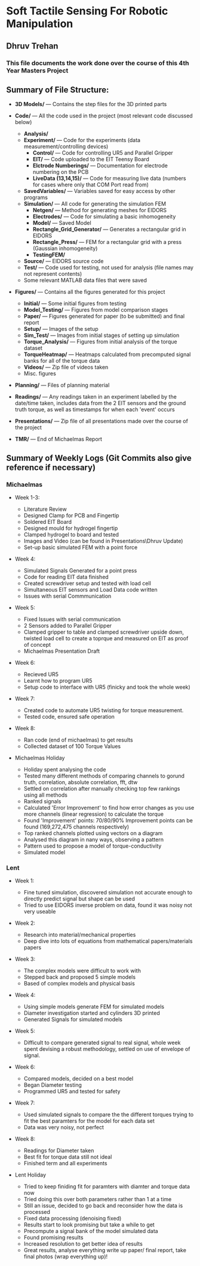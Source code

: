 # Soft Tactile Sensing For Robotic Manipulation
## Dhruv Trehan 
### This file documents the work done over the course of this 4th Year Masters Project

## Summary of File Structure:
- **3D Models/** — Contains the step files for the 3D printed parts
- **Code/** — All the code used in the project (most relevant code discussed below)
  - **Analysis/**
  - **Experiment/** — Code for the experiments (data measurement/controlling devices)
    - **Control/** — Code for controlling UR5 and Parallel Gripper
    - **EIT/** — Code uploaded to the EIT Teensy Board
    - **Elctrode Numberings/** — Documentation for electrode numbering on the PCB
    - **LiveData (13,14,15)/** — Code for measuring live data (numbers for cases where only that COM Port read from)
  - **SavedVariables/** — Variables saved for easy access by other programs
  - **Simulation/** — All code for generating the simulation FEM 
    - **Netgen/** — Method for generating meshes for EIDORS
    - **Electrodes/** — Code for simulating a basic inhomogeneity
    - **Model/** — Saved Model
    - **Rectangle_Grid_Generator/** — Generates a rectangular grid in EIDORS
    - **Rectangle_Press/** — FEM for a rectangular grid with a press (Gaussian inhomogeneity)
    - **TestingFEM/**
  - **Source/** — EIDORS source code
  - **Test/** — Code used for testing, not used for analysis (file names may not represent contents)
  - Some relevant MATLAB data files that were saved

- **Figures/** — Contains all the figures generated for this project
  - **Initial/** — Some initial figures from testing
  - **Model_Testing/** — Figures from model comparison stages
  - **Paper/** — Figures generated for paper (to be submitted) and final report
  - **Setup/** — Images of the setup
  - **Sim_Test/** — Images from initial stages of setting up simulation
  - **Torque_Analysis/** — Figures from initial analysis of the torque dataset
  - **TorqueHeatmap/** — Heatmaps calculated from precomputed signal banks for all of the torque data
  - **Videos/** — Zip file of videos taken
  - Misc. figures

- **Planning/** — Files of planning material
- **Readings/** — Any readings taken in an experiment labelled by the date/time taken, includes data from the 2 EIT sensors and the ground truth torque, as well as timestamps for when each 'event' occurs
- **Presentations/** — Zip file of all presentations made over the course of the project
- **TMR/** — End of Michaelmas Report


## Summary of Weekly Logs (Git Commits also give reference if necessary)
### Michaelmas
 
- Week 1-3: 
  - Literature Review
  - Designed Clamp for PCB and Fingertip
  - Soldered EIT Board
  - Designed mould for hydrogel fingertip
  - Clamped hydrogel to board and tested
  - Images and Video (can be found in Presentations\Dhruv Update)
  - Set-up basic simulated FEM with a point force
- Week 4: 
  - Simulated Signals Generated for a point press
  - Code for reading EIT data finished
  - Created screwdriver setup and tested with load cell
  - Simultaneous EIT sensors and Load Data code written
  - Issues with serial Commmunication
- Week 5: 
  - Fixed Issues with serial communication
  - 2 Sensors added to Parallel Gripper 
  - Clamped gripper to table and clamped screwdriver upside down, twisted load cell to create a toprque and measured on EIT as proof of concept
  - Michaelmas Presentation Draft 
- Week 6:
  - Recieved UR5
  - Learnt how to program UR5 
  - Setup code to interface with UR5 (finicky and took the whole week)
- Week 7: 
  - Created code to automate UR5 twisting for torque measurement. 
  - Tested code, ensured safe operation
- Week 8: 
  - Ran code (end of michaelmas) to get results
  - Collected dataset of 100 Torque Values

- Michaelmas Holiday
  - Holiday spent analysing the code 
  - Tested many different methods of comparing channels to gorund truth, correlation, absolute correlation, fft, dtw
  - Settled on correlation after manually checking top few rankings using all methods
  - Ranked signals
  - Calculated 'Error Improvement' to find how error changes as you use more channels (linear regression) to calculate the torque
  - Found 'Improvement' points: 70/80/90% Improvement points can be found (169,272,475 channels respectively)
  - Top ranked channels plotted using vectors on a diagram
  - Analysed this diagram in nany ways, observing a pattern 
  - Pattern used to propose a model of torque-conductivity 
  - Simulated model

### Lent
- Week 1: 
  - Fine tuned simulation, discovered simulation not accurate enough to directly predict signal but shape can be used
  - Tried to use EIDORS inverse problem on data, found it was noisy not very useable
- Week 2: 
  - Research into material/mechanical properties
  - Deep dive into lots of equations from mathematical papers/materials papers
- Week 3: 
  - The complex models were difficult to work with
  - Stepped back and proposed 5 simple models
  - Based of complex models and physical basis
- Week 4: 
  - Using simple models generate FEM for simulated models
  - Diameter investigation started and cylinders 3D printed
  - Generated Signals for simulated models
- Week 5: 
  - Difficult to compare generated signal to real signal, whole week spent devising a robust methodology, settled on use of envelope of signal.
- Week 6: 
  - Compared models, decided on a best model
  - Began Diameter testing
  - Programmed UR5 and tested for safety
- Week 7:
  - Used simulated signals to compare the the different torques trying to fit the best paramters for the model for each data set
  - Data was very noisy, not perfect
- Week 8: 
  - Readings for Diameter taken
  - Best fit for torque data still not ideal
  - Finished term and all experiments

- Lent Holiday
  - Tried to keep finiding fit for paramters with diamter and torque data now
  - Tried doing this over both parameters rather than 1 at a time
  - Still an issue, decided to go back and reconsider how the data is processed
  - Fixed data processing (denoising fixed)
  - Results start to look promising but take a while to get
  - Precompute a signal bank of the model simulated data
  - Found promising results
  - Increased resolution to get better idea of results
  - Great results, analyse everything write up paper/ final report, take final photos (wrap everything up)!
  